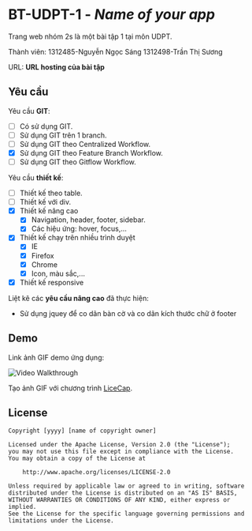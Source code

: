 ﻿# BT-UDPT-1 - *Name of your app*

Trang web nhóm 2s là một bài tập 1 tại môn UDPT.

Thành viên: 	1312485-Nguyễn Ngọc Sáng
		1312498-Trần Thị Sương

URL: **URL hosting của bài tập**

## Yêu cầu

Yêu cầu **GIT**:

* [ ] Có sử dụng GIT.
* [ ] Sử dụng GIT trên 1 branch.
* [ ] Sử dụng GIT theo Centralized Workflow.
* [X] Sử dụng GIT theo Feature Branch Workflow.
* [ ] Sử dụng GIT theo Gitflow Workflow.

Yêu cầu **thiết kế**:

* [ ] Thiết kế theo table.
* [ ] Thiết kế với div.
* [X] Thiết kế nâng cao
    * [X] Navigation, header, footer, sidebar.
    * [X] Các hiệu ứng: hover, focus,...
* [X] Thiết kế chạy trên nhiều trình duyệt
    * [X] IE
    * [X] Firefox
    * [X] Chrome
    * [X] Icon, màu sắc,...
* [X] Thiết kế responsive

Liệt kê các **yêu cầu nâng cao** đã thực hiện:
+ Sử dụng jquey để co dãn bàn cờ và co dãn kích thước chữ ở footer

## Demo

Link ảnh GIF demo ứng dụng:

![Video Walkthrough](Demo_WebNhom.gif)

Tạo ảnh GIF với chương trình [LiceCap](http://www.cockos.com/licecap/).


## License

    Copyright [yyyy] [name of copyright owner]

    Licensed under the Apache License, Version 2.0 (the "License");
    you may not use this file except in compliance with the License.
    You may obtain a copy of the License at

        http://www.apache.org/licenses/LICENSE-2.0

    Unless required by applicable law or agreed to in writing, software
    distributed under the License is distributed on an "AS IS" BASIS,
    WITHOUT WARRANTIES OR CONDITIONS OF ANY KIND, either express or implied.
    See the License for the specific language governing permissions and
    limitations under the License.

